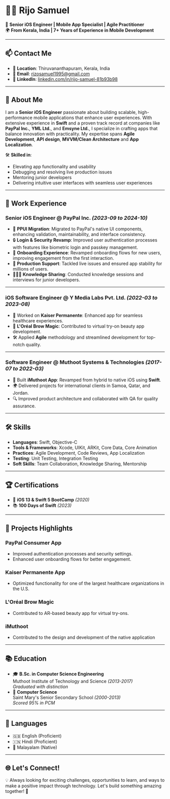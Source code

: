 # 👨‍💻 Rijo Samuel

🎯 **Senior iOS Engineer | Mobile App Specialist | Agile Practitioner**  
🌍 **From Kerala, India | 7+ Years of Experience in Mobile Development**

---

## 📫 Contact Me
- 📍 **Location**: Thiruvananthapuram, Kerala, India
- 📧 **Email**: [rizosamuel1995@gmail.com](mailto:rizosamuel1995@gmail.com)
- 💼 **LinkedIn**: [linkedin.com/in/rijo-samuel-81b93b98](https://www.linkedin.com/in/rijo-samuel-81b93b98)

---

## 🚀 About Me

I am a **Senior iOS Engineer** passionate about building scalable, high-performance mobile applications that enhance user experiences. With extensive experience in **Swift** and a proven track record at companies like **PayPal Inc.**, **YML Ltd.**, and **Emsyne Ltd.**, I specialize in crafting apps that balance innovation with practicality. My expertise spans **Agile Development**, **API design**, **MVVM/Clean Architecture** and **App Localization**.

🛠️ **Skilled in**:
- Elevating app functionality and usability
- Debugging and resolving live production issues
- Mentoring junior developers
- Delivering intuitive user interfaces with seamless user experiences

---

## 💼 Work Experience

### **Senior iOS Engineer** @ PayPal Inc. *(2023-09 to 2024-10)*
- 🚀 **PPUI Migration**: Migrated to PayPal's native UI components, enhancing validation, maintainability, and interface consistency.
- 🔒 **Login & Security Revamp**: Improved user authentication processes with features like biometric login and passkey management.
- 🎉 **Onboarding Experience**: Revamped onboarding flows for new users, improving engagement from the first interaction.
- 🔧 **Production Support**: Tackled live issues and ensured app stability for millions of users.
- 🧑‍🤝‍🧑 **Knowledge Sharing**: Conducted knowledge sessions and interviews for junior developers.

---

### **iOS Software Engineer** @ Y Media Labs Pvt. Ltd. *(2022-03 to 2023-08)*
- 🏥 Worked on **Kaiser Permanente**: Enhanced app for seamless healthcare experiences.
- 💄 **L'Oréal Brow Magic**: Contributed to virtual try-on beauty app development.
- 🛠️ Applied **Agile** methodology and streamlined development for top-notch quality.

---

### **Software Engineer** @ Muthoot Systems & Technologies *(2017-07 to 2022-03)*
- 📱 Built **iMuthoot App**: Revamped from hybrid to native iOS using **Swift**.
- 🌍 Delivered projects for international clients in Samoa, Qatar, and Jordan.
- 🔍 Improved product architecture and collaborated with QA for quality assurance.

---

## 🛠️ Skills
- **Languages**: Swift, Objective-C
- **Tools & Frameworks**: Xcode, UIKit, ARKit, Core Data, Core Animation
- **Practices**: Agile Development, Code Reviews, App Localization
- **Testing**: Unit Testing, Integration Testing
- **Soft Skills**: Team Collaboration, Knowledge Sharing, Mentorship

---

## 🏆 Certifications
- 🏅 **iOS 13 & Swift 5 BootCamp** *(2020)*
- 📚 **100 Days of Swift** *(2023)*

---

## 🌟 Projects Highlights
### **PayPal Consumer App**
- Improved authentication processes and security settings.
- Enhanced user onboarding flows for better engagement.

### **Kaiser Permanente App**
- Optimized functionality for one of the largest healthcare organizations in the U.S.

### **L'Oréal Brow Magic**
- Contributed to AR-based beauty app for virtual try-ons.

### **iMuthoot**
- Contributed to the design and development of the native application

---

## 📚 Education
- 🎓 **B.Sc. in Computer Science Engineering**  
  Muthoot Institute of Technology and Science *(2013-2017)*  
  *Graduated with distinction*
- 🏫 **Computer Science**<br>
  Saint Mary's Senior Secondary School *(2000-2013)*<br>
  *Scored 95% in PCM* 

---

## 🌟 Languages
- 🇬🇧 English (Proficient)
- 🇮🇳 Hindi (Proficient)
- 🌴 Malayalam (Native)

---

## 🌐 Let's Connect!
💡 Always looking for exciting challenges, opportunities to learn, and ways to make a positive impact through technology. Let's build something amazing together! 🚀

